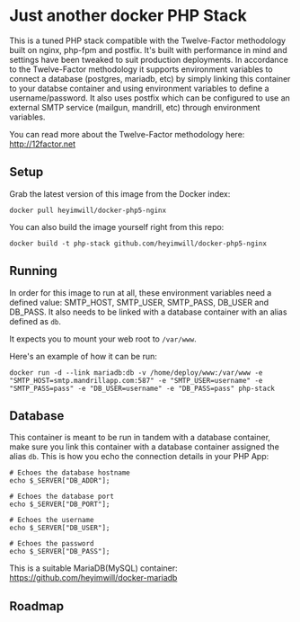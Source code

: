 Just another docker PHP Stack
=================

This is a tuned PHP stack compatible with the Twelve-Factor methodology built on nginx, php-fpm and postfix. It's built with performance in mind and settings have been tweaked to suit production deployments. In accordance to the Twelve-Factor methodology it supports environment variables to connect a database (postgres, mariadb, etc) by simply linking this container to your databse container and using environment variables to define a username/password. It also uses postfix which can be configured to use an external SMTP service (mailgun, mandrill, etc) through environment variables.

You can read more about the Twelve-Factor methodology here: http://12factor.net

## Setup
Grab the latest version of this image from the Docker index:
```
docker pull heyimwill/docker-php5-nginx
```
You can also build the image yourself right from this repo:
```
docker build -t php-stack github.com/heyimwill/docker-php5-nginx
```

## Running
In order for this image to run at all, these environment variables need a defined value: SMTP_HOST, SMTP_USER, SMTP_PASS, DB_USER and DB_PASS. It also needs to be linked with a database container with an alias defined as ```db```.

It expects you to mount your web root to ```/var/www```.

Here's an example of how it can be run:
```
docker run -d --link mariadb:db -v /home/deploy/www:/var/www -e "SMTP_HOST=smtp.mandrillapp.com:587" -e "SMTP_USER=username" -e "SMTP_PASS=pass" -e "DB_USER=username" -e "DB_PASS=pass" php-stack
```

## Database
This container is meant to be run in tandem with a database container, make sure you link this container with a database container assigned the alias ```db```. This is how you echo the connection details in your PHP App:
```
# Echoes the database hostname
echo $_SERVER["DB_ADDR"];

# Echoes the database port
echo $_SERVER["DB_PORT"];

# Echoes the username
echo $_SERVER["DB_USER"];

# Echoes the password
echo $_SERVER["DB_PASS"];
```

This is a suitable MariaDB(MySQL) container: https://github.com/heyimwill/docker-mariadb


## Roadmap

